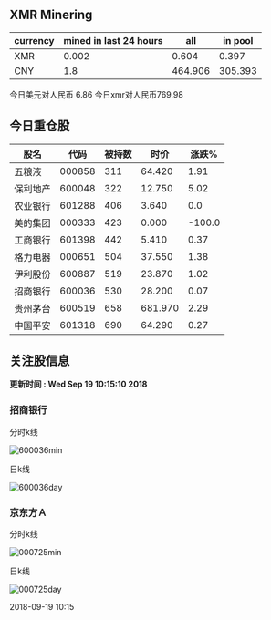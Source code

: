 ## XMR Minering

|currency|mined in last 24 hours|all|in pool|
|---|---|---|---|
|XMR|0.002|0.604|0.397|
|CNY|1.8|464.906|305.393|

今日美元对人民币 6.86	今日xmr对人民币769.98


## 今日重仓股 

|股名|代码|被持数|时价|涨跌%|
|---|---|---|---|---|
|五粮液|000858|311|64.420|1.91|
|保利地产|600048|322|12.750|5.02|
|农业银行|601288|406|3.640|0.0|
|美的集团|000333|423|0.000|-100.0|
|工商银行|601398|442|5.410|0.37|
|格力电器|000651|504|37.550|1.38|
|伊利股份|600887|519|23.870|1.02|
|招商银行|600036|530|28.200|0.07|
|贵州茅台|600519|658|681.970|2.29|
|中国平安|601318|690|64.290|0.27|

## 关注股信息
**更新时间 : Wed Sep 19 10:15:10 2018**
### 招商银行 
分时k线

![600036min](http://image.sinajs.cn/newchart/min/n/sh600036.gif)

日k线

![600036day](http://image.sinajs.cn/newchart/daily/n/sh600036.gif)

### 京东方Ａ 
分时k线

![000725min](http://image.sinajs.cn/newchart/min/n/sz000725.gif)

日k线

![000725day](http://image.sinajs.cn/newchart/daily/n/sz000725.gif)

2018-09-19 10:15